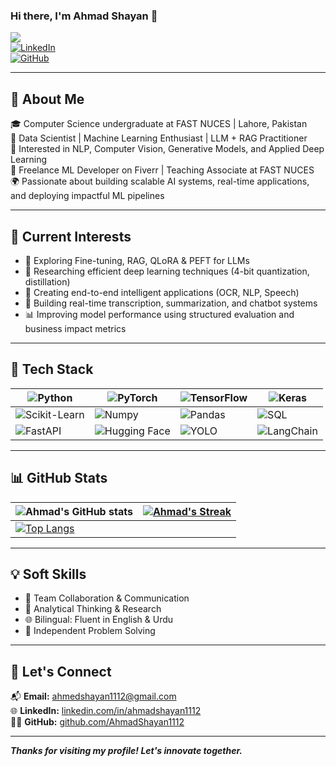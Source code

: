 ### Hi there, I'm Ahmad Shayan 👋  
![](https://komarev.com/ghpvc/?username=AhmadShayan1112&color=green)  
[![LinkedIn](https://img.shields.io/badge/linkedin-%230077B5.svg?style=for-the-badge&logo=linkedin&logoColor=white)](https://www.linkedin.com/in/ahmadshayan1112)  
[![GitHub](https://img.shields.io/badge/GitHub-%2312100E.svg?style=for-the-badge&logo=github&logoColor=white)](https://github.com/AhmadShayan1112)

---

## 🚀 About Me

🎓 Computer Science undergraduate at FAST NUCES | Lahore, Pakistan  
🔬 Data Scientist | Machine Learning Enthusiast | LLM + RAG Practitioner  
🧠 Interested in NLP, Computer Vision, Generative Models, and Applied Deep Learning  
💼 Freelance ML Developer on Fiverr | Teaching Associate at FAST NUCES  
🌍 Passionate about building scalable AI systems, real-time applications, and deploying impactful ML pipelines

---

## 📌 Current Interests

- 🔭 Exploring Fine-tuning, RAG, QLoRA & PEFT for LLMs  
- 🧪 Researching efficient deep learning techniques (4-bit quantization, distillation)  
- 🧬 Creating end-to-end intelligent applications (OCR, NLP, Speech)  
- 🧠 Building real-time transcription, summarization, and chatbot systems  
- 📊 Improving model performance using structured evaluation and business impact metrics

---

## 🧰 Tech Stack

| ![Python](https://img.shields.io/badge/-Python-3776AB?style=flat&logo=python&logoColor=white) | ![PyTorch](https://img.shields.io/badge/-PyTorch-EE4C2C?style=flat&logo=pytorch&logoColor=white) | ![TensorFlow](https://img.shields.io/badge/-TensorFlow-FF6F00?style=flat&logo=tensorflow&logoColor=white) | ![Keras](https://img.shields.io/badge/-Keras-D00000?style=flat&logo=keras&logoColor=white) |
|---|---|---|---|
| ![Scikit-Learn](https://img.shields.io/badge/-Scikit_Learn-F7931E?style=flat&logo=scikit-learn&logoColor=white) | ![Numpy](https://img.shields.io/badge/-NumPy-013243?style=flat&logo=numpy&logoColor=white) | ![Pandas](https://img.shields.io/badge/-Pandas-150458?style=flat&logo=pandas&logoColor=white) | ![SQL](https://img.shields.io/badge/-SQL-4479A1?style=flat&logo=postgresql&logoColor=white) |
| ![FastAPI](https://img.shields.io/badge/-FastAPI-009688?style=flat&logo=fastapi&logoColor=white) | ![Hugging Face](https://img.shields.io/badge/-HuggingFace-FFD21F?style=flat&logo=huggingface&logoColor=black) | ![YOLO](https://img.shields.io/badge/-YOLO-FF1493?style=flat&logo=yolo&logoColor=white) | ![LangChain](https://img.shields.io/badge/-LangChain-2b3137?style=flat&logo=data&logoColor=white) |

---

## 📊 GitHub Stats

| ![Ahmad's GitHub stats](https://github-readme-stats.vercel.app/api?username=AhmadShayan1112&show_icons=true&theme=radical) | [![Ahmad's Streak](https://streak-stats.demolab.com?user=AhmadShayan1112&theme=dark&border_radius=7&mode=weekly)](https://git.io/streak-stats) |
| ------------------------------------------------------------ | ------------------------------------------------------------ |
| [![Top Langs](https://github-readme-stats.vercel.app/api/top-langs/?username=AhmadShayan1112&layout=compact&&show_icons=true&theme=radical)](https://github.com/anuraghazra/github-readme-stats) |                                                              |

---

## 💡 Soft Skills

- 🤝 Team Collaboration & Communication  
- 🧩 Analytical Thinking & Research  
- 🌐 Bilingual: Fluent in English & Urdu  
- 🧠 Independent Problem Solving

---

## 💬 Let's Connect

📬 **Email:** ahmedshayan1112@gmail.com  
🌐 **LinkedIn:** [linkedin.com/in/ahmadshayan1112](https://www.linkedin.com/in/ahmadshayan1112)  
👨‍💻 **GitHub:** [github.com/AhmadShayan1112](https://github.com/AhmadShayan1112)  

---

***Thanks for visiting my profile! Let's innovate together.***
